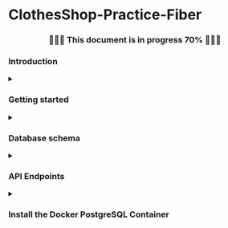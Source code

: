 # ClothesShop-Practice-Fiber
<h3 align="center">🚨🚨🚨 This document is in progress 70% 🚨🚨🚨</h3>
<h3>Introduction</h3>
 
<details><summary><h3>Getting started</h3></summary>
<p>
<ul>
<li>
 
<strong>Install</strong>
 
```
$ git clone https://github.com/santichoks/ClothesShop-Practice-Fiber.git
$ cd ClothesShop-Practice-Fiber
$ go get -u
```
</li>
 
<li>
 
<strong>Setting up your local environment</strong>
 
create an `.env` file in the application root directory.
 
```
FIBER_HOST=localhost
FIBER_PORT=3000
DB_HOST=localhost
DB_PORT=1150
DB_DATABASE=clothes_shop
DB_USERNAME=postgres
DB_PASSWORD=123456
DB_SSL_MODE=disable
```
</li>
 
</ul>
</p>
</details>

<details><summary><h3>Database schema</h3></summary> 
<img src="./resource/db_schema.png">
</details>

<details><summary><h3>API Endpoints</h3></summary>
<p>
<ul>
<li>

<p><strong>Get Products</strong></p>

|Endpoint|Method|Optional Params|Example|
|:-:|:-:|-|-|
|`/products`|GET|`gender [Men, Women]`|`http://localhost:3000/products?gender=Men`|
||||`http://localhost:3000/products?gender=Men&gender=Women`|
|||`size [XS, S, M, L, XL]`|`http://localhost:3000/products?size=L`|
||||`http://localhost:3000/products?size=L&size=XL`|
|||`style [Red, Black, Batman, Spiderman]`|`http://localhost:3000/products?style=Batman`|
||||`http://localhost:3000/products?style=Batman&style=Spiderman`|
|||`limit [amounts_per_page]`|`http://localhost:3000/products?limit=5`|
|||`page [page_number]`|`http://localhost:3000/products?page=1`|

<strong>Example :</strong> `http://localhost:3000/products?gender=Men&style=Batman&style=Spiderman&size=L&size=XL`

```
[
    {
        "product_id": 14,
        "gender": "Men",
        "style": "Batman",
        "size": "L",
        "price": 430
    },
    {
        "product_id": 15,
        "gender": "Men",
        "style": "Batman",
        "size": "XL",
        "price": 450
    },
    {
        "product_id": 24,
        "gender": "Men",
        "style": "Spiderman",
        "size": "L",
        "price": 430
    },
    {
        "product_id": 25,
        "gender": "Men",
        "style": "Spiderman",
        "size": "XL",
        "price": 450
    }
]
```

</li>

<li>

<strong>Get Orders</strong>

|Endpoint|Method|Optional Params|Example|
|:-:|:-:|-|-|
|`/orders`|GET|`start_date [yyyy-mm-dd]`|`http://localhost:3000/orders?start_date=2022-11-16&end_date=2022-11-30`|
|||`end_date [yyyy-mm-dd]`|`http://localhost:3000/orders?start_date=2022-11-16&end_date=2022-11-30`|
|||`status [placed_order, paid, shipping_out, completed]`|`http://localhost:3000/orders?status=shipping_out`|
||||`http://localhost:3000/orders?status=shipping_out&status=completed`|
|||`limit [amounts_per_page]`|`http://localhost:3000/orders?limit=5`|
|||`page [page_number]`|`http://localhost:3000/orders?page=1`|

<strong>Example :</strong> `http://localhost:3000/orders?start_date=2022-11-16&end_date=2022-11-30&status=shipping_out&status=completed`
 
```
[
    {
        "order_id": 3,
        "status": "shipping_out",
        "order_date": "2022-11-16T05:15:34.343Z",
        "paid_date": "2022-11-18T05:15:46.041Z",
        "address": "940 Lat Krabang"
    },
    {
        "order_id": 4,
        "status": "completed",
        "order_date": "2022-11-18T05:15:46.874Z",
        "paid_date": "2022-11-20T05:18:47.435Z",
        "address": "940 Lat Krabang"
    },
    {
        "order_id": 8,
        "status": "shipping_out",
        "order_date": "2022-11-26T05:20:32.128Z",
        "paid_date": "2022-11-28T05:21:46.05Z",
        "address": "940 Lat Krabang"
    },
    {
        "order_id": 9,
        "status": "completed",
        "order_date": "2022-11-28T05:21:46.359Z",
        "paid_date": "2022-11-30T05:21:55.679Z",
        "address": "940 Lat Krabang"
    }
]
```
</li>

<li>

<strong>Create Order</strong>

|Endpoint|Method|Optional Params|Example|
|:-:|:-:|:-:|-|
|`/orders`|POST|-|`http://localhost:3000/orders`|

<p><strong>JSON Body format</strong></p>

```
{
    "product_details": {
        "product_id":[6],
        "gender":["Women"],
        "style":["Black"],
        "size":["XS"],
        "price":[290],
        "quantity":[1]
    },
    "address":"12/9 Phaholyothin Sukhumvit Bangkok 10900"
}
```
<strong>Note :</strong> The same index of the array represents the same product detail.
```
{
    "product_details": {
        "product_id":[1, 2, 3],
        "gender":["Men", "Men", "Men"],
        "style":["Red", "Red", "Red"],
        "size":["XS", "S", "M"],
        "price":[400, 400, 420],
        "quantity":[1, 3, 5]
    },
    "address":"12/9 Phaholyothin Sukhumvit Bangkok 10900"
}
```

<strong>Example :</strong> `http://127.0.0.1:3000/orders`
 
```
{
    "status": "order has been created"
}
```
</li>
</ul>
</p>
</details>
<details><summary><h3>Install the Docker PostgreSQL Container</h3></summary>
<p>
<ul>
 
<li>

<strong>Pull image</strong>
<p><a href="https://hub.docker.com/_/postgres">PostgreSQL Docker Image</a></p>

```
$ docker pull postgres:alpine
```
</li>
 
<li>

<strong>Run the container</strong>

```
$ docker run --name PostgreSQL -e POSTGRES_PASSWORD=123456 -p 1150:5432 -d postgres:alpine
```
</li>
 
<li>

<strong>Create a database</strong>

```
$ docker exec -it PostgreSQL bash
```

```
$ psql -U postgres
```

```
$ CREATE DATABASE clothes_shop;
```
</li>
 
<li>

<strong>Check if the database has been created</strong>
 
```
$ \l
```
</li>

</ul>
</p>
</details>
